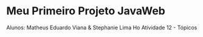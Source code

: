 # Meu Primeiro Projeto JavaWeb
Alunos: Matheus Eduardo Viana & Stephanie Lima Ho
Atividade 12 - Tópicos
